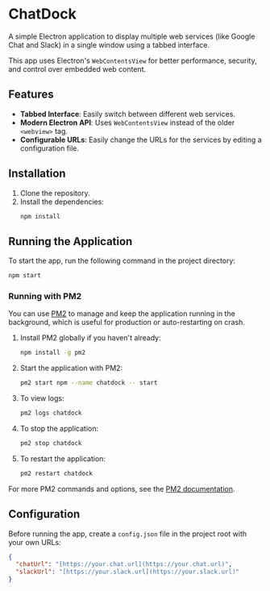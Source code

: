 # ChatDock

A simple Electron application to display multiple web services (like Google Chat and Slack) in a single window using a tabbed interface.

This app uses Electron's `WebContentsView` for better performance, security, and control over embedded web content.

## Features

- **Tabbed Interface**: Easily switch between different web services.
- **Modern Electron API**: Uses `WebContentsView` instead of the older `<webview>` tag.
- **Configurable URLs**: Easily change the URLs for the services by editing a configuration file.

## Installation

1.  Clone the repository.
2.  Install the dependencies:
    ```bash
    npm install
    ```

## Running the Application

To start the app, run the following command in the project directory:

```bash
npm start
```

### Running with PM2

You can use [PM2](https://pm2.keymetrics.io/) to manage and keep the application running in the background, which is useful for production or auto-restarting on crash.

1. Install PM2 globally if you haven't already:
   ```bash
   npm install -g pm2
   ```
2. Start the application with PM2:
   ```bash
   pm2 start npm --name chatdock -- start
   ```
3. To view logs:
   ```bash
   pm2 logs chatdock
   ```
4. To stop the application:
   ```bash
   pm2 stop chatdock
   ```
5. To restart the application:
   ```bash
   pm2 restart chatdock
   ```

For more PM2 commands and options, see the [PM2 documentation](https://pm2.keymetrics.io/docs/usage/quick-start/).

## Configuration

Before running the app, create a `config.json` file in the project root with your own URLs:

```json
{
  "chatUrl": "[https://your.chat.url](https://your.chat.url)",
  "slackUrl": "[https://your.slack.url](https://your.slack.url)"
}
